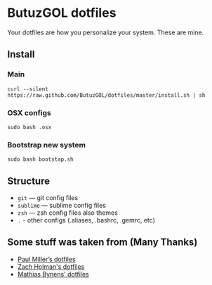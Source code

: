ButuzGOL dotfiles
========

Your dotfiles are how you personalize your system. These are mine.

## Install

### Main
```
curl --silent https://raw.github.com/ButuzGOL/dotfiles/master/install.sh | sh
```

### OSX configs
```
sudo bash .osx
```

### Bootstrap new system
```
sudo bash bootstap.sh
```

## Structure
* `git` — git config files
* `sublime` — sublime config files
* `zsh` — zsh config files also themes
* `.` - other configs (.aliases, .bashrc, .gemrc, etc)

## Some stuff was taken from (Many Thanks)
* [Paul Miller’s dotfiles](https://github.com/paulmillr/dotfiles)
* [Zach Holman's dotfiles](https://github.com/holman/dotfiles)
* [Mathias Bynens' dotfiles](https://github.com/mathiasbynens/dotfiles)
